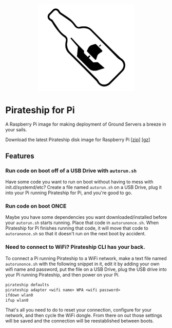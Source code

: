 <center><img width=300 src="images/pirateship.png"></center>

# Pirateship for Pi
A Raspberry Pi image for making deployment of Ground Servers a breeze in your sails. 

Download the latest Pirateship disk image for Raspberry Pi [[zip](http://pirate.sh/latest-pirateship.img.zip)] [[gz](http://pirate.sh/latest-pirateship.img.gz)]

## Features
### Run code on boot off of a USB Drive with `autorun.sh`
Have some code you want to run on boot without having to mess with init.d/systemd/etc? Create a file named `autorun.sh` on a USB Drive, plug it into your Pi running Pirateship for Pi, and you're good to go.

### Run code on boot ONCE
Maybe you have some dependencies you want downloaded/installed before your `autorun.sh` starts running. Place that code in `autorunonce.sh`. When Pirateship for Pi finishes running that code, it will move that code to `autoranonce.sh` so that it doesn't run on the next boot by accident. 

### Need to connect to WiFi? Pirateship CLI has your back.
To connect a Pi running Pirateship to a WiFi network, make a text file named `autorunonce.sh` with the following snippet in it, edit it by adding your own wifi name and password, put the file on a USB Drive, plug the USB drive into your Pi running Pirateship, and then power on your Pi. 
```
pirateship defaults
pirateship adapter <wifi name> WPA <wifi password>
ifdown wlan0
ifup wlan0
```
That's all you need to do to reset your connection, configure for your network, and then cycle the WiFi dongle. From there on out those settings will be saved and the connection will be reestablished between boots. 
